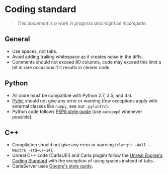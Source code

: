 Coding standard
===============

> _This document is a work in progress and might be incomplete._

General
-------

  * Use spaces, not tabs.
  * Avoid adding trailing whitespace as it creates noise in the diffs.
  * Comments should not exceed 80 columns, code may exceed this limit a bit in rare occasions if it results in clearer code.

Python
------

  * All code must be compatible with Python 2.7, 3.5, and 3.6.
  * [Pylint](https://www.pylint.org/) should not give any error or warning (few exceptions apply with external classes like `numpy`, see our `.pylintrc`).
  * Python code follows [PEP8 style guide](https://www.python.org/dev/peps/pep-0008/) (use `autopep8` whenever possible).

C++
---

  * Compilation should not give any error or warning (`clang++ -Wall -Wextra -std=C++14`).
  * Unreal C++ code (CarlaUE4 and Carla plugin) follow the [Unreal Engine's Coding Standard](https://docs.unrealengine.com/latest/INT/Programming/Development/CodingStandard/) with the exception of using spaces instead of tabs.
  * CarlaServer uses [Google's style guide](https://google.github.io/styleguide/cppguide.html).
